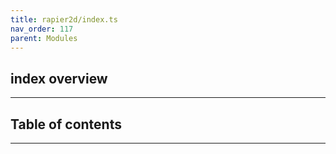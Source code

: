 ```yaml
---
title: rapier2d/index.ts
nav_order: 117
parent: Modules
---
```


## index overview

---

<h2 class="text-delta">Table of contents</h2>

---
